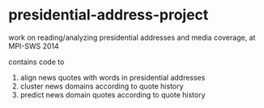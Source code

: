 presidential-address-project
============================

work on reading/analyzing presidential addresses and media coverage, at MPI-SWS 2014

contains code to

1. align news quotes with words in presidential addresses
2. cluster news domains according to quote history
3. predict news domain quotes according to quote history
